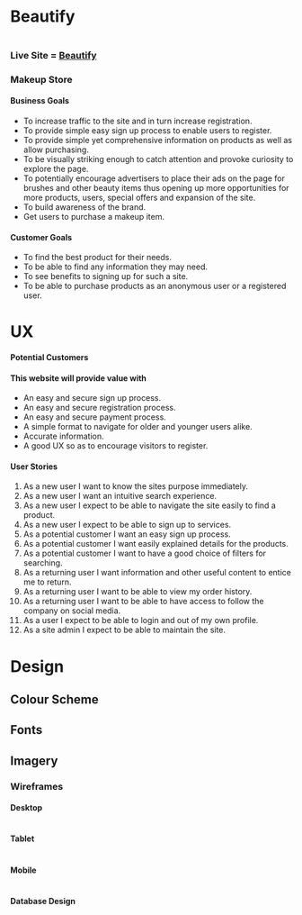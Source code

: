 # Beautify

<img src="">

### Live Site = [Beautify](https://beautify-store.herokuapp.com/)

### Makeup Store 


#### Business Goals
  - To increase traffic to the site and in turn increase registration.
  - To provide simple easy sign up process to enable users to register.
  - To provide simple yet comprehensive information on products as well as allow purchasing.
  - To be visually striking enough to catch attention and provoke curiosity to explore the page.
  - To potentially encourage advertisers to place their ads on the page for brushes and other beauty items thus opening up more opportunities for more products, users, special offers and expansion of the site.
  - To build awareness of the brand.
  - Get users to purchase a makeup item.

#### Customer Goals
  - To find the best product for their needs.
  - To be able to find any information they may need.
  - To see benefits to signing up for such a site.
  - To be able to purchase products as an anonymous user or a registered user.

# UX

 #### Potential Customers

#### This website will provide value with
  - An easy and secure sign up process.
  - An easy and secure registration process.
  - An easy and secure payment process.
  - A simple format to navigate for older and younger users alike.
  - Accurate information.
  - A good UX so as to encourage visitors to register.

#### User Stories

 1. As a new user I want to know the sites purpose immediately.
 2. As a new user I want an intuitive search experience.
 3. As a new user I expect to be able to navigate the site easily to find a product.
 4. As a new user I expect to be able to sign up to services.
 5. As a potential customer I want an easy sign up process.
 6. As a potential customer I want easily explained details for the products.
 7. As a potential customer I want to have a good choice of filters for searching.
 8. As a returning user I want information and other useful content to entice me to return.
 9. As a returning user I want to be able to view my order history.
 10. As a returning user I want to be able to have access to follow the company on social media.
 11. As a user I expect to be able to login and out of my own profile.
 12. As a site admin I expect to be able to maintain the site.

# Design

## Colour Scheme


## Fonts


## Imagery

### Wireframes

#### **Desktop** 

<img src="">

#### **Tablet** 

<img src="">

#### **Mobile** 

<img src="">

#### **Database Design**

<img src="">